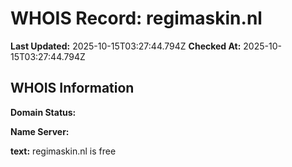 # WHOIS Record: regimaskin.nl

**Last Updated:** 2025-10-15T03:27:44.794Z
**Checked At:** 2025-10-15T03:27:44.794Z

## WHOIS Information

**Domain Status:** 

**Name Server:** 

**text:** regimaskin.nl is free

